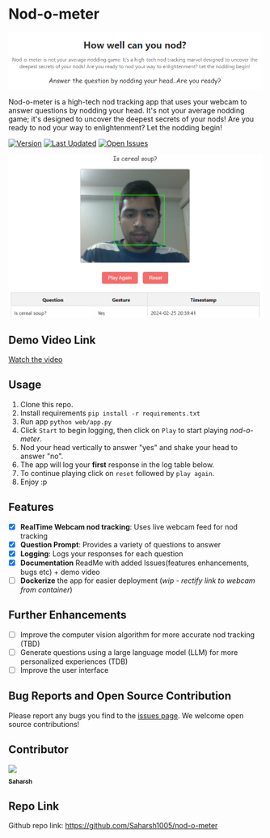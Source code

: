 # Nod-o-meter
![Cover](./docs/app_cover.png)

Nod-o-meter is a high-tech nod tracking app that uses your webcam to answer questions by nodding your head. It's not your average nodding game; it's designed to uncover the deepest secrets of your nods! Are you ready to nod your way to enlightenment? Let the nodding begin!

[![Version](https://img.shields.io/badge/Version-1.0.0-blue.svg)](https://your-repo/releases/tag/your-version)
[![Last Updated](https://img.shields.io/badge/Last%20Updated-February%2025%2C%202024-green.svg)](https://your-repo/commits/master)
[![Open Issues](https://img.shields.io/github/issues-raw/your-username/your-repo?color=orange&label=Open%20Issues)](https://github.com/Saharsh1005/human_nod/issues)

![Web App Image](./docs/web_app_image.png)
## Demo Video Link

[Watch the video](https://youtu.be/3vlDae7At5Q)

## Usage

1. Clone this repo.
2. Install requirements `pip install -r requirements.txt`
3. Run app `python web/app.py`
4. Click `Start` to begin logging, then click on `Play` to start playing *nod-o-meter*.
5. Nod your head vertically to answer "yes" and shake your head to answer "no".
6. The app will log your **first** response in the log table below. 
7. To continue playing click on `reset` followed by `play again`.
8. Enjoy :p

## Features

-  [x] **RealTime Webcam nod tracking**: Uses live webcam feed for nod tracking
-  [x] **Question Prompt**: Provides a variety of questions to answer
-  [x] **Logging**: Logs your responses for each question
-  [x] **Documentation** ReadMe with added Issues(features enhancements, bugs etc) + demo video
-  [ ] **Dockerize** the app for easier deployment (*wip - rectify link to webcam from container*)

## Further Enhancements

* [ ] Improve the computer vision algorithm for more accurate nod tracking (TBD)
* [ ] Generate questions using a large language model (LLM) for more personalized experiences (TDB)
* [ ] Improve the user interface

## Bug Reports and Open Source Contribution

Please report any bugs you find to the [issues page](https://github.com/Saharsh1005/human_nod/issues). We welcome open source contributions!

## Contributor
[<img src="https://github.com/saharsh1005.png" width="100px;"/><br /><sub><b>Saharsh</b></sub>](https://github.com/your-username)

## Repo Link
Github repo link: https://github.com/Saharsh1005/nod-o-meter
